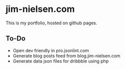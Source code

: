 # jim-nielsen.com

This is my portfolio, hosted on github pages.

## To-Do

- Open dev friendly in pro.jsonlint.com
- Generate blog posts feed from blog.jim-nielsen.com
- Generate data json files for dribbble using php